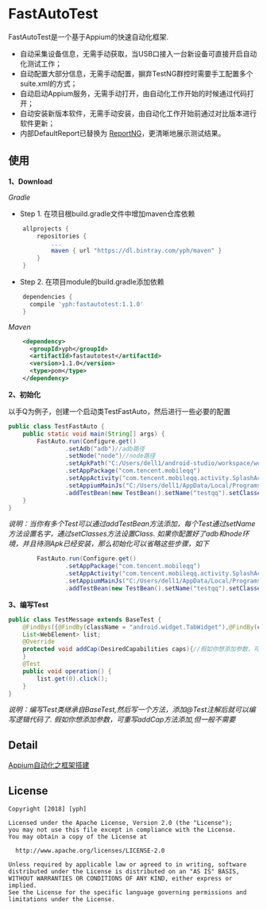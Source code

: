 FastAutoTest
============

 FastAutoTest是一个基于Appium的快速自动化框架.

 * 自动采集设备信息，无需手动获取，当USB口接入一台新设备可直接开启自动化测试工作；
 * 自动配置大部分信息，无需手动配置，摒弃TestNG群控时需要手工配置多个suite.xml的方式；
 * 自动启动Appium服务，无需手动打开，由自动化工作开始的时候通过代码打开；
 * 自动安装新版本软件，无需手动安装，由自动化工作开始前通过对比版本进行软件更新；
 * 内部DefaultReport已替换为  [ReportNG](https://github.com/dwdyer/reportng)，更清晰地展示测试结果。

使用
--------
__1、Download__

_Gradle_
* Step 1. 在项目根build.gradle文件中增加maven仓库依赖
```groovy
    allprojects {
        repositories {
            ...
            maven { url "https://dl.bintray.com/yph/maven" }
        }
    }
```
* Step 2. 在项目module的build.gradle添加依赖
```groovy
    dependencies {
      compile 'yph:fastautotest:1.1.0'
    }
```
_Maven_
```xml
    <dependency>
      <groupId>yph</groupId>
      <artifactId>fastautotest</artifactId>
      <version>1.1.0</version>
      <type>pom</type>
    </dependency>
```
__2、初始化__

以手Q为例子，创建一个启动类TestFastAuto，然后进行一些必要的配置
```java
public class TestFastAuto {
    public static void main(String[] args) {
        FastAuto.run(Configure.get()
                .setAdb("adb")//adb路径
                .setNode("node")//node路径
                .setApkPath("C:/Users/dell1/android-studio/workspace/workspace-2018/AppiumAutoTest/app/apk/app-debug.apk")
                .setAppPackage("com.tencent.mobileqq")
                .setAppActivity("com.tencent.mobileqq.activity.SplashActivity")
                .setAppiumMainJs("C:/Users/dell1/AppData/Local/Programs/appium-desktop/resources/app/node_modules/appium/build/lib/main.js")
                .addTestBean(new TestBean().setName("testqq").setClasses(new Class[]{TestMessage.class, TestContacts.class})));
    }
}
```
_说明：当你有多个Test可以通过addTestBean方法添加，每个Test通过setName方法设置名字，通过setClasses方法设置Class.
      如果你配置好了adb和node环境，并且待测Apk已经安装，那么初始化可以省略这些步骤，如下_
```java
        FastAuto.run(Configure.get()
                .setAppPackage("com.tencent.mobileqq")
                .setAppActivity("com.tencent.mobileqq.activity.SplashActivity")
                .setAppiumMainJs("C:/Users/dell1/AppData/Local/Programs/appium-desktop/resources/app/node_modules/appium/build/lib/main.js")
                .addTestBean(new TestBean().setName("testqq").setClasses(new Class[]{TestMessage.class, TestContacts.class})));
```
__3、编写Test__
```java
public class TestMessage extends BaseTest {
    @FindBys({@FindBy(className = "android.widget.TabWidget"),@FindBy(className = "android.widget.FrameLayout")})
    List<WebElement> list;
    @Override
    protected void addCap(DesiredCapabilities caps){//假如你想添加参数，可重写此方法添加
    }
    @Test
    public void operation() {
        list.get(0).click();
    }
}
```
_说明：编写Test类继承自BaseTest,然后写一个方法，添加@Test注解后就可以编写逻辑代码了.
假如你想添加参数，可重写addCap方法添加,但一般不需要_

Detail
--------

  [Appium自动化之框架搭建](https://blog.csdn.net/u012874222/article/details/79485222)
  
 License
 -------
    Copyright [2018] [yph]
 
    Licensed under the Apache License, Version 2.0 (the "License");
    you may not use this file except in compliance with the License.
    You may obtain a copy of the License at
 
      http://www.apache.org/licenses/LICENSE-2.0
 
    Unless required by applicable law or agreed to in writing, software
    distributed under the License is distributed on an "AS IS" BASIS,
    WITHOUT WARRANTIES OR CONDITIONS OF ANY KIND, either express or implied.
    See the License for the specific language governing permissions and
    limitations under the License.
 
